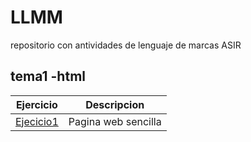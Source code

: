 # LLMM
repositorio con antividades de lenguaje de marcas ASIR
## tema1 -html
Ejercicio | Descripcion
----------|------------
[Ejecicio1](tema1/pagina.html) | Pagina web sencilla 
